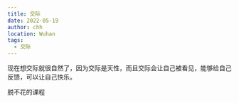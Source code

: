 ```yaml
---
title: 交际
date: 2022-05-19
author: chh
location: Wuhan
tags:
  - 交际
---
```


现在想交际就很自然了，因为交际是天性，而且交际会让自己被看见，能够给自己反馈，可以让自己快乐。

脱不花的课程